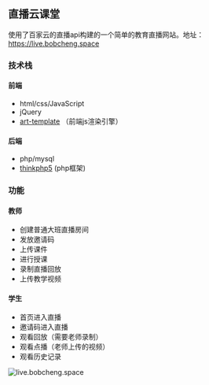 ## 直播云课堂

使用了百家云的直播api构建的一个简单的教育直播网站。地址：https://live.bobcheng.space

### 技术栈

#### 前端

- html/css/JavaScript
- jQuery
- [art-template](https://github.com/aui/art-template) （前端js渲染引擎）

#### 后端

- php/mysql
- [thinkphp5](http://www.thinkphp.cn/) (php框架)

### 功能

#### 教师

- 创建普通大班直播房间
- 发放邀请码
- 上传课件
- 进行授课
- 录制直播回放
- 上传教学视频

#### 学生

- 首页进入直播
- 邀请码进入直播
- 观看回放（需要老师录制）
- 观看点播（老师上传的视频）
- 观看历史记录

![live.bobcheng.space](http://oi2wwvx59.bkt.clouddn.com/snipaste_20180121_184118.jpg)

